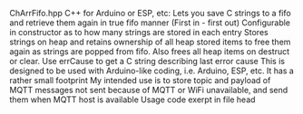 ChArrFifo.hpp C++ for Arduino or ESP, etc:
			Lets you save C strings to a fifo and retrieve them again in true fifo manner (First in - first out)
                        Configurable in constructor as to how many strings are stored in each entry
			Stores strings on heap and retains ownership of all heap stored items to free them again as
				strings are popped from fifo. Also frees all heap items on destruct or clear.
			Use errCause to get a C string describing last error cause
			This is designed to be used with Arduino-like coding, i.e. Arduino, ESP, etc.
			It has a rather small footprint
			My intended use is to store topic and payload of MQTT messages not sent because of MQTT or WiFi
				unavailable, and send them when MQTT host is available
      Usage code exerpt in file head
